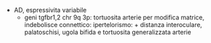 - AD, espressivita variabile
	- geni tgfbr1,2 chr 9q 3p: tortuosita arterie per modifica matrice, indebolisce connettico: ipertelorismo: + distanza interoculare, palatoschisi, ugola bifida e tortuosita generalizzata arterie